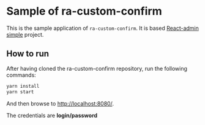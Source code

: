 # Sample of ra-custom-confirm

This is the sample application of `ra-custom-confirm`.
It is based [React-admin simple](https://github.com/marmelab/react-admin/tree/master/examples/simple) project.

## How to run

After having cloned the ra-custom-confirm repository, run the following commands:

```sh
yarn install
yarn start
```

And then browse to [http://localhost:8080/](http://localhost:8080/).

The credentials are **login/password**
